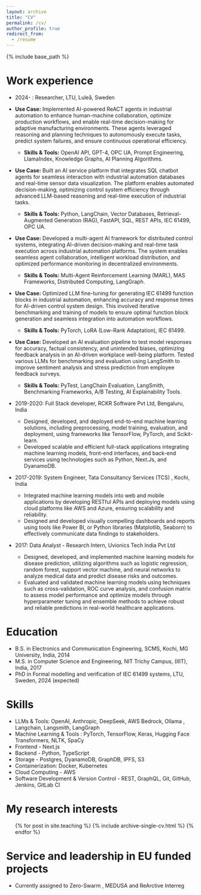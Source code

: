 ```yaml
---
layout: archive
title: "CV"
permalink: /cv/
author_profile: true
redirect_from:
  - /resume
---
```


{% include base_path %}

# Work experience

- 2024- : Researcher, LTU, Luleå, Sweden

- **Use Case:** Implemented AI-powered ReACT agents in industrial automation to enhance human-machine collaboration, optimize production workflows, and enable real-time decision-making for adaptive manufacturing environments. These agents leveraged reasoning and planning techniques to autonomously execute tasks, predict system failures, and ensure continuous operational efficiency.

  - **Skills & Tools:** OpenAI API, GPT-4, OPC UA, Prompt Engineering, LlamaIndex, Knowledge Graphs, AI Planning Algorithms.

- **Use Case:** Built an AI service platform that integrates SQL chatbot agents for seamless interaction with industrial automation databases and real-time sensor data visualization. The platform enables automated decision-making, optimizing control system efficiency through advanced LLM-based reasoning and real-time execution of industrial tasks.

  - **Skills & Tools:** Python, LangChain, Vector Databases, Retrieval-Augmented Generation (RAG), FastAPI, SQL, REST APIs, IEC 61499, OPC UA.

- **Use Case:** Developed a multi-agent AI framework for distributed control systems, integrating AI-driven decision-making and real-time task execution across industrial automation platforms. The system enables seamless agent collaboration, intelligent workload distribution, and optimized performance monitoring in decentralized environments.

  - **Skills & Tools:** Multi-Agent Reinforcement Learning (MARL), MAS Frameworks, Distributed Computing, LangGraph.

- **Use Case:** Optimized LLM fine-tuning for generating IEC 61499 function blocks in industrial automation, enhancing accuracy and response times for AI-driven control system design. This involved iterative benchmarking and training of models to ensure optimal function block generation and seamless integration into automation workflows.

  - **Skills & Tools:** PyTorch, LoRA (Low-Rank Adaptation), IEC 61499.

- **Use Case:** Developed an AI evaluation pipeline to test model responses for accuracy, factual consistency, and unintended biases, optimizing feedback analysis in an AI-driven workplace well-being platform. Tested various LLMs for benchmarking and evaluation using LangSmith to improve sentiment analysis and stress prediction from employee feedback surveys.

  - **Skills & Tools:** PyTest, LangChain Evaluation, LangSmith, Benchmarking Frameworks, A/B Testing, AI Explainability Tools.

- 2019-2020: Full Stack developer, RCKR Software Pvt Ltd, Bengaluru, India

  - Designed, developed, and deployed end-to-end machine learning solutions, including preprocessing, model training, evaluation, and deployment, using frameworks like TensorFlow, PyTorch, and Scikit-learn.
  - Developed scalable and efficient full-stack applications integrating machine learning models, front-end interfaces, and back-end services using technologies such as Python, Next.Js, and DyanamoDB.

- 2017-2019: System Engineer, Tata Consultancy Services (TCS) , Kochi, India

  - Integrated machine learning models into web and mobile applications by developing RESTful APIs and deploying models using cloud platforms like AWS and Azure, ensuring scalability and reliability.
  - Designed and developed visually compelling dashboards and reports using tools like Power BI, or Python libraries (Matplotlib, Seaborn) to effectively communicate data findings to stakeholders.

- 2017: Data Analyst - Research Intern, Uvionics Tech India Pvt Ltd
  - Designed, developed, and implemented machine learning models for disease prediction, utilizing algorithms such as logistic regression, random forest, support vector machine, and neural networks to analyze medical data and predict disease risks and outcomes.
  - Evaluated and validated machine learning models using techniques such as cross-validation, ROC curve analysis, and confusion matrix to assess model performance and optimize models through hyperparameter tuning and ensemble methods to achieve robust and reliable predictions in real-world healthcare applications.

# Education

- B.S. in Electronics and Communication Engineering, SCMS, Kochi, MG University, India, 2014
- M.S. in Computer Science and Engineering, NIT Trichy Campus, (IIIT), India, 2017
- PhD in Formal modelling and verification of IEC 61499 systems, LTU, Sweden, 2024 (expected)

# Skills

- LLMs & Tools: OpenAI, Anthropic, DeepSeek, AWS Bedrock, Ollama , Langchain, Langsmith, LangGraph
- Machine Learning & Tools : PyTorch, TensorFlow, Keras, Hugging Face Transformers, NLTK, SpaCy
- Frontend - Next.js
- Backend - Python, TypeScript
- Storage - Postgres, DyanamoDB, GraphDB, IPFS, S3
- Containerization: Docker, Kubernetes
- Cloud Computing - AWS
- Software Development & Version Control - REST, GraphQL, Git, GitHub, Jenkins, GitLab CI

# My research interests

  <ul>{% for post in site.teaching %}
    {% include archive-single-cv.html %}
  {% endfor %}</ul>
  
Service and leadership in EU funded projects
======
* Currently assigned to Zero-Swarm , MEDUSA and ReArctive Interreg
